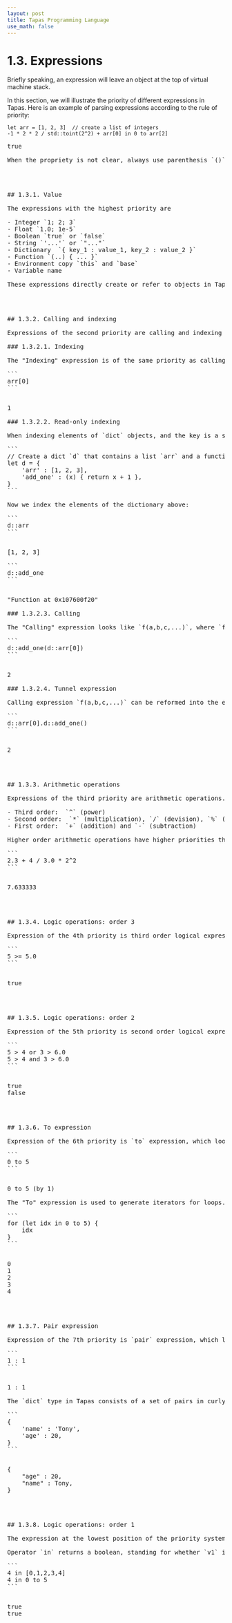 ```yaml
---
layout: post
title: Tapas Programming Language
use_math: false
---
```




# 1.3. Expressions

Briefly speaking, an expression will leave an object at the top of virtual machine stack.

In this section, we will illustrate the priority of different expressions in Tapas. Here is an example of parsing expressions according to the rule of priority:

```
let arr = [1, 2, 3]  // create a list of integers
-1 * 2 * 2 / std::toint(2^2) + arr[0] in 0 to arr[2]
```

<pre class='Tapas-Return'>
true

When the propriety is not clear, always use parenthesis `()`.

<br>

## 1.3.1. Value

The expressions with the highest priority are

- Integer `1; 2; 3`
- Float `1.0; 1e-5`
- Boolean `true` or `false`
- String `'...'` or `"..."`
- Dictionary  `{ key_1 : value_1, key_2 : value_2 }`
- Function `(..) { ... }`
- Environment copy `this` and `base`
- Variable name

These expressions directly create or refer to objects in Tapas.

<br>

## 1.3.2. Calling and indexing

Expressions of the second priority are calling and indexing expressions.

### 1.3.2.1. Indexing

The "Indexing" expression is of the same priority as calling expression, which looks like `arr[idx]`. Here `arr` is a indexable value, and `idx` is the index.

```
arr[0]
```

<pre>
1

### 1.3.2.2. Read-only indexing

When indexing elements of `dict` objects, and the key is a string, we can use `Read-only indexing`, which looks like `arr::idx`.

```
// Create a dict `d` that contains a list `arr` and a function `add_one`
let d = {
    'arr' : [1, 2, 3],
    'add_one' : (x) { return x + 1 },
}
```

Now we index the elements of the dictionary above:

```
d::arr
```

<pre class='Tapas-Return'>
[1, 2, 3]

```
d::add_one
```

<pre>
"Function at 0x107600f20"

### 1.3.2.3. Calling

The "Calling" expression looks like `f(a,b,c,...)`, where `f` is a callable value and `a`, `b`, `c`, `...` are parameters.

```
d::add_one(d::arr[0])
```

<pre class='Tapas-Return'>
2

### 1.3.2.4. Tunnel expression

Calling expression `f(a,b,c,...)` can be reformed into the equivalent `tunnel` form `a.f(b, c, ...)`.

```
d::arr[0].d::add_one()
```

<pre class='Tapas-Return'>
2

<br>

## 1.3.3. Arithmetic operations

Expressions of the third priority are arithmetic operations.

- Third order:  `^` (power)
- Second order:  `*` (multiplication), `/` (devision), `%` (modulo calculation) and `@` (matrix multiplication)
- First order:  `+` (addition) and `-` (subtraction)

Higher order arithmetic operations have higher priorities than lower order operations.

```
2.3 + 4 / 3.0 * 2^2
```

<pre class='Tapas-Return'>
7.633333

<br>

## 1.3.4. Logic operations: order 3

Expression of the 4th priority is third order logical expression. The logical operators in this level include `>`, `<`, `>=`, `<=`, `==`, `!=`. Note that floats cannot be applied into `==` for equality judgment.

```
5 >= 5.0
```

<pre class='Tapas-Return'>
true

<br>

## 1.3.5. Logic operations: order 2

Expression of the 5th priority is second order logical expression. The logical operators in this level include `and` and `or`, the logical and operation and logical or operation. A `nil` would be returned if either side is not logical expression (boolean value or the expression that returns boolean value).

```
5 > 4 or 3 > 6.0
5 > 4 and 3 > 6.0
```

<pre class='Tapas-Return'>
true
false

<br>

## 1.3.6. To expression

Expression of the 6th priority is `to` expression, which looks like `v1 to v2`. Here `to` is an operator and `v1` and `v2` are integers.

```
0 to 5
```

<pre>
0 to 5 (by 1)

The "To" expression is used to generate iterators for loops.

```
for (let idx in 0 to 5) {
	idx
}
```

<pre>
0
1
2
3
4

<br>

## 1.3.7. Pair expression

Expression of the 7th priority is `pair` expression, which looks like `v1 : v2`. Here `:` is an operator and `v1` and `v2` are Tapas objects.

```
1 : 1
```

<pre>
1 : 1

The `dict` type in Tapas consists of a set of pairs in curly-brackets, seperated by commas:

```
{
	'name' : 'Tony',
	'age' : 20,
}
```

<pre class='Tapas-Return'>
{
	"age" : 20,
	"name" : Tony,
}

<br>

## 1.3.8. Logic operations: order 1

The expression at the lowest position of the priority system is `in` expression which looks like `v1 in v2`, where `in` is logic operator, `v1` is an element and `v2` is an iterable object (subclass of `tcompo_iter`, including `titer` and `tlist`).

Operator `in` returns a boolean, standing for whether `v1` is in `v2`.

```
4 in [0,1,2,3,4]
4 in 0 to 5
```

<pre class='Tapas-Return'>
true
true

